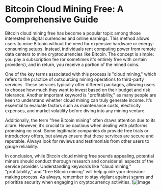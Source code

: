 # Bitcoin Cloud Mining Free: A Comprehensive Guide

Bitcoin cloud mining free has become a popular topic among those interested in digital currencies and online earnings. This method allows users to mine Bitcoin without the need for expensive hardware or energy-consuming setups. Instead, individuals rent computing power from remote data centers to mine cryptocurrencies like Bitcoin. The concept is simple: you pay a subscription fee (or sometimes it's entirely free with certain providers), and in return, you receive a portion of the mined coins.

One of the key terms associated with this process is "cloud mining," which refers to the practice of outsourcing mining operations to third-party services. These services typically offer different packages, allowing users to choose how much they want to invest based on their budget and risk tolerance. Another important keyword is "profitability," as many people are keen to understand whether cloud mining can truly generate income. It’s essential to evaluate factors such as maintenance costs, electricity expenses, and market volatility before diving into any mining venture.

Additionally, the term "free Bitcoin mining" often draws attention due to its allure. However, it’s crucial to be cautious when dealing with platforms promising no cost. Some legitimate companies do provide free trials or introductory offers, but always ensure that these services are secure and reputable. Always look for reviews and testimonials from other users to gauge reliability.

In conclusion, while Bitcoin cloud mining free sounds appealing, potential miners should conduct thorough research and consider all aspects of the service provider. Understanding keywords like "cloud mining," "profitability," and "free Bitcoin mining" will help guide your decision-making process. As always, remember to stay vigilant against scams and prioritize security when engaging in cryptocurrency activities. !![Image](https://github.com/user-attachments/assets/590b50a7-4459-4e76-8a31-559aed223621)